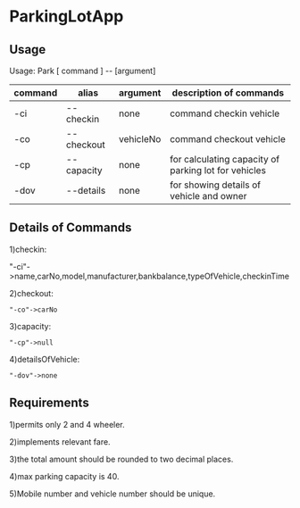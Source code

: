 # ParkingLotApp  
## Usage

Usage: Park [ command ] -- [argument]

|command|   alias         |    argument     | description of commands                                                                                   
| ----- | ----------------|-----------------| ---------------------------------------------------   
| -ci   | --checkin       |     none        |  command checkin vehicle                                                                                
| -co   | --checkout      |     vehicleNo   |  command checkout vehicle                                                                                  
| -cp   | --capacity      |     none        |  for calculating capacity of parking lot for vehicles 
| -dov  | --details       |     none        |  for showing details of vehicle and owner

## Details of Commands

1)checkin:

   "-ci"->name,carNo,model,manufacturer,bankbalance,typeOfVehicle,checkinTime

2)checkout:

    "-co"->carNo

3)capacity:

    "-cp"->null

4)detailsOfVehicle:

    "-dov"->none

## Requirements

1)permits only 2 and 4 wheeler.

2)implements relevant fare.

3)the total amount should be rounded to two decimal places.

4)max parking capacity is 40.

5)Mobile number and vehicle number should be unique.
